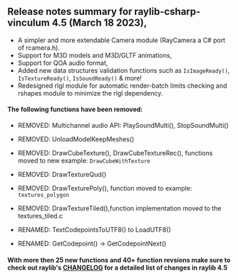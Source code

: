 
## Release notes summary for raylib-csharp-vinculum 4.5 (March 18 2023),
- A simpler and more extendable Camera module (RayCamera a C# port of rcamera.h).
- Support for M3D models and M3D/GLTF animations, 
- Support for QOA audio format, 
- Added new data structures validation functions such as `IsImageReady()`, `IsTextureReady()`, `IsSoundReady()` & more!
- Redesigned rlgl module for automatic render-batch limits checking and rshapes module to minimize the rlgl dependency.

#### The following functions have been removed:

- REMOVED: Multichannel audio API: PlaySoundMulti(), StopSoundMulti()
- REMOVED: UnloadModelKeepMeshes()
- REMOVED: DrawCubeTexture(), DrawCubeTextureRec(), functions moved to new example: `DrawCubeWithTexture`

- REMOVED: DrawTextureQud()
- REMOVED: DrawTexturePoly(), function moved to example: `textures_polygon`
- REMOVED: DrawTextureTiled(),function implementation moved to the textures_tiled.c

- RENAMED: TextCodepointsToUTF8() to LoadUTF8()
- RENAMED: GetCodepoint() -> GetCodepointNext()

#### With more then 25 new functions and 40+ function revsions make sure to check out raylib's [CHANGELOG](https://github.com/raysan5/raylib/blob/master/CHANGELOG) for a detailed list of changes in raylib 4.5
